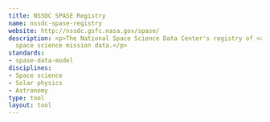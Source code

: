 ```yaml
---
title: NSSDC SPASE Registry
name: nssdc-spase-registry
website: http://nssdc.gsfc.nasa.gov/spase/
description: <p>The National Space Science Data Center's registry of <a href="http://www.dcc.ac.uk/resources/implementations/spase-metadata-editor">SPASE</a>-described
  space science mission data.</p>
standards:
- spase-data-model
disciplines:
- Space science
- Solar physics
- Astronomy
type: tool
layout: tool
---
```


